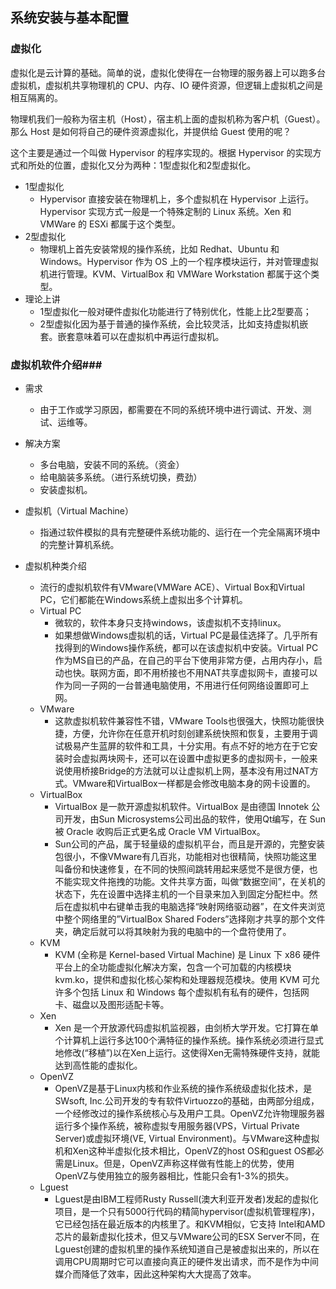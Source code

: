 ## 系统安装与基本配置 ##
### 虚拟化 ###
虚拟化是云计算的基础。简单的说，虚拟化使得在一台物理的服务器上可以跑多台虚拟机，虚拟机共享物理机的 CPU、内存、IO 硬件资源，但逻辑上虚拟机之间是相互隔离的。

物理机我们一般称为宿主机（Host），宿主机上面的虚拟机称为客户机（Guest）。那么 Host 是如何将自己的硬件资源虚拟化，并提供给 Guest 使用的呢？

这个主要是通过一个叫做 Hypervisor 的程序实现的。根据 Hypervisor 的实现方式和所处的位置，虚拟化又分为两种：1型虚拟化和2型虚拟化。

- 1型虚拟化
	- Hypervisor 直接安装在物理机上，多个虚拟机在 Hypervisor 上运行。Hypervisor 实现方式一般是一个特殊定制的 Linux 系统。Xen 和 VMWare 的 ESXi 都属于这个类型。
- 2型虚拟化
	- 物理机上首先安装常规的操作系统，比如 Redhat、Ubuntu 和 Windows。Hypervisor 作为 OS 上的一个程序模块运行，并对管理虚拟机进行管理。KVM、VirtualBox 和 VMWare Workstation 都属于这个类型。
- 理论上讲
	- 1型虚拟化一般对硬件虚拟化功能进行了特别优化，性能上比2型要高；
	- 2型虚拟化因为基于普通的操作系统，会比较灵活，比如支持虚拟机嵌套。嵌套意味着可以在虚拟机中再运行虚拟机。

### 虚拟机软件介绍###
- 需求
	- 由于工作或学习原因，都需要在不同的系统环境中进行调试、开发、测试、运维等。
- 解决方案
	- 多台电脑，安装不同的系统。（资金）
	- 给电脑装多系统。（进行系统切换，费劲）
	- 安装虚拟机。

- 虚拟机（Virtual Machine）
	- 指通过软件模拟的具有完整硬件系统功能的、运行在一个完全隔离环境中的完整计算机系统。
- 虚拟机种类介绍
	- 流行的虚拟机软件有VMware(VMWare ACE）、Virtual Box和Virtual PC，它们都能在Windows系统上虚拟出多个计算机。
	- Virtual PC
		- 微软的，软件本身只支持windows，该虚拟机不支持linux。
		- 如果想做Windows虚拟机的话，Virtual PC是最佳选择了。几乎所有找得到的Windows操作系统，都可以在该虚拟机中安装。Virtual PC作为MS自已的产品，在自己的平台下使用非常方便，占用内存小，启动也快。联网方面，即不用桥接也不用NAT共享虚拟网卡，直接可以作为同一子网的一台普通电脑使用，不用进行任何网络设置即可上网。
	- VMware
		- 这款虚拟机软件兼容性不错，VMware Tools也很强大，快照功能很快捷，方便，允许你在任意开机时刻创建系统快照和恢复，主要用于调试极易产生蓝屏的软件和工具，十分实用。有点不好的地方在于它安装时会虚拟两块网卡，还可以在设置中虚拟更多的虚拟网卡，一般来说使用桥接Bridge的方法就可以让虚拟机上网，基本没有用过NAT方式。VMware和VirtualBox一样都是会修改电脑本身的网卡设置的。
	- VirtualBox
		- VirtualBox 是一款开源虚拟机软件。VirtualBox 是由德国 Innotek 公司开发，由Sun Microsystems公司出品的软件，使用Qt编写，在 Sun 被 Oracle 收购后正式更名成 Oracle VM VirtualBox。
		- Sun公司的产品，属于轻量级的虚拟机平台，而且是开源的，完整安装包很小，不像VMware有几百兆，功能相对也很精简，快照功能这里叫备份和快速修复，在不同的快照间跳转用起来感觉不是很方便，也不能实现文件拖拽的功能。文件共享方面，叫做“数据空间”，在关机的状态下，先在设置中选择主机的一个目录来加入到固定分配栏中。然后在虚拟机中右键单击我的电脑选择“映射网络驱动器”，在文件夹浏览中整个网络里的”VirtualBox Shared Foders”选择刚才共享的那个文件夹，确定后就可以将其映射为我的电脑中的一个盘符使用了。
	- KVM
		- KVM (全称是 Kernel-based Virtual Machine) 是 Linux 下 x86 硬件平台上的全功能虚拟化解决方案，包含一个可加载的内核模块 kvm.ko，提供和虚拟化核心架构和处理器规范模块。使用 KVM 可允许多个包括 Linux 和 Windows 每个虚拟机有私有的硬件，包括网卡、磁盘以及图形适配卡等。
	- Xen
		- Xen 是一个开放源代码虚拟机监视器，由剑桥大学开发。它打算在单个计算机上运行多达100个满特征的操作系统。操作系统必须进行显式地修改(“移植”)以在Xen上运行。这使得Xen无需特殊硬件支持，就能达到高性能的虚拟化。
	- OpenVZ
		- OpenVZ是基于Linux内核和作业系统的操作系统级虚拟化技术，是SWsoft, Inc.公司开发的专有软件Virtuozzo的基础，由两部分组成，一个经修改过的操作系统核心与及用户工具。OpenVZ允许物理服务器运行多个操作系统，被称虚拟专用服务器(VPS，Virtual Private Server)或虚拟环境(VE, Virtual Environment)。与VMware这种虚拟机和Xen这种半虚拟化技术相比，OpenVZ的host OS和guest OS都必需是Linux。但是，OpenVZ声称这样做有性能上的优势，使用OpenVZ与使用独立的服务器相比，性能只会有1-3%的损失。
	- Lguest
		- Lguest是由IBM工程师Rusty Russell(澳大利亚开发者)发起的虚拟化项目，是一个只有5000行代码的精简hypervisor(虚拟机管理程序)，它已经包括在最近版本的内核里了。和KVM相似，它支持 Intel和AMD芯片的最新虚拟化技术，但又与VMware公司的ESX Server不同，在Lguest创建的虚拟机里的操作系统知道自己是被虚拟出来的，所以在调用CPU周期时它可以直接向真正的硬件发出请求，而不是作为中间媒介而降低了效率，因此这种架构大大提高了效率。

